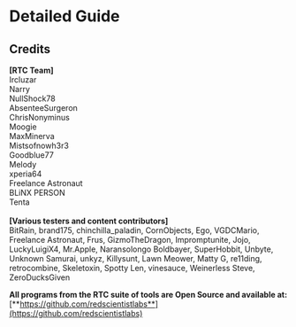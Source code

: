# Detailed Guide

## Credits

**\[RTC Team]**\
Ircluzar\
Narry\
NullShock78\
AbsenteeSurgeron\
ChrisNonyminus\
Moogie\
MaxMinerva\
Mistsofnowh3r3\
Goodblue77\
Melody\
xperia64\
Freelance Astronaut\
BLiNX PERSON\
Tenta\
\
**\[Various testers and content contributors]** \
BitRain, brand175, chinchilla\_paladin, CornObjects, Ego, VGDCMario, Freelance Astronaut, Frus, GizmoTheDragon, Impromptunite, Jojo, LuckyLuigiX4, Mr.Apple, Naransolongo Boldbayer, SuperHobbit, Unbyte, Unknown Samurai, unkyz, Killysunt, Lawn Meower, Matty G, re11ding, retrocombine, Skeletoxin, Spotty Len, vinesauce, Weinerless Steve, ZeroDucksGiven



**All programs from the RTC suite of tools are Open Source and available at:** [**https://github.com/redscientistlabs**](https://github.com/redscientistlabs)
